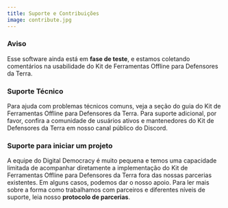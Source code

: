 ```yaml
---
title: Suporte e Contribuições
image: contribute.jpg
---
```


### Aviso

Esse software ainda está em **fase de teste**, e estamos coletando comentários na usabilidade do Kit de Ferramentas Offline para Defensores da Terra.

### Suporte Técnico

Para ajuda com problemas técnicos comuns, veja a seção do <app-button :inline="true" localurl=":8086">guia do Kit de Ferramentas Offline para Defensores da Terra</app-button>. Para suporte adicional, por favor, confira a comunidade de usuários ativos e mantenedores do Kit de Defensores da Terra em nosso canal público do Discord.

<app-button :color="true" link="https://forum.earthdefenderstoolkit.com/" text="EDT Forum"></app-button>

<app-button font="white" color="#7289DA" link="https://discord.gg/KWRFDh3v73" text="Discord"></app-button>

<app-button font="white" color="#0088CC" link="https://t.me/+3t9fPkrkg4oxNjU5" text="Telegram"></app-button>

### Suporte para iniciar um projeto

A equipe do Digital Democracy é muito pequena e temos uma capacidade limitada de acompanhar diretamente a implementação do Kit de Ferramentas Offline para Defensores da Terra fora das nossas parcerias existentes. Em alguns casos, podemos dar o nosso apoio. Para ler mais sobre a forma como trabalhamos com parceiros e diferentes níveis de suporte, leia nosso **protocolo de parcerias**.

<app-button color="rgb(26, 162, 212)" link="https://drive.google.com/file/d/1c9C1-6v1EHKnfrYDsBn3VNu5qS_pUNMC/view" text="Partner protocol"></app-button>
